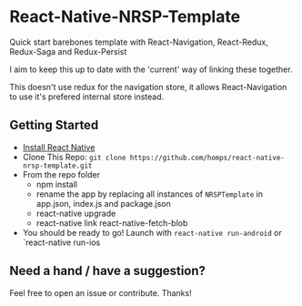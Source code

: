 # React-Native-NRSP-Template
Quick start barebones template with React-Navigation, React-Redux, Redux-Saga and Redux-Persist

I aim to keep this up to date with the 'current' way of linking these together.

This doesn't use redux for the navigation store, it allows React-Navigation to use it's prefered internal store instead.

## Getting Started
- [Install React Native](https://facebook.github.io/react-native/docs/getting-started.html#content)
- Clone This Repo: `git clone https://github.com/homps/react-native-nrsp-template.git`
- From the repo folder
  - npm install
  - rename the app by replacing all instances of `NRSPTemplate` in app.json, index.js and package.json
  - react-native upgrade
  - react-native link react-native-fetch-blob
- You should be ready to go! Launch with `react-native run-android` or `react-native run-ios

## Need a hand / have a suggestion?

Feel free to open an issue or contribute. Thanks!
